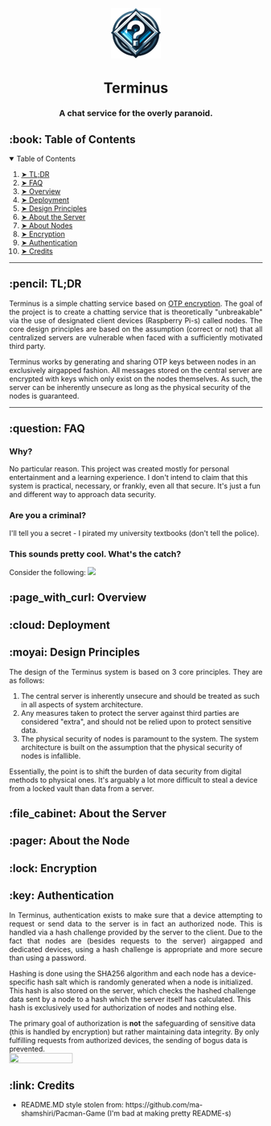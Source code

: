 <p align="center"> 
  <img src="Terminus/assets/img/TerminusLogo.png" alt="Terminus Logo" width="100px" height="100px">
</p>
<h1 align="center"> Terminus </h1>
<h3 align="center"> A chat service for the overly paranoid. </h3>

<h2 id="table-of-contents"> :book: Table of Contents</h2>

<!-- TABLE OF CONTENTS -->
<details open="open">
  <summary>Table of Contents</summary>
  <ol>
    <li><a href="#tl-dr"> ➤ TL;DR</a></li>
    <li><a href="#faq"> ➤ FAQ</a></li>
    <li><a href="#overview"> ➤ Overview</a></li>
    <li><a href="#deployment"> ➤ Deployment</a></li>
    <li><a href="#design-principles"> ➤ Design Principles</a></li>
    <li><a href="#server"> ➤ About the Server</a></li>
    <li><a href="#node"> ➤ About Nodes</a></li>
    <li><a href="#encryption"> ➤ Encryption</a></li>
    <li><a href="#authentication"> ➤ Authentication</a></li>
    <li><a href="#credits"> ➤ Credits</a></li>
  </ol>
</details>

<hr>

<!-- TL;DR -->
<h2 id="tl-dr"> :pencil: TL;DR</h2>

<p align="justify"> 
  Terminus is a simple chatting service based on <a href="https://en.wikipedia.org/wiki/One-time_pad">OTP encryption</a>. The goal of the project is to create a chatting service that is theoretically "unbreakable" via the use of designated client devices (Raspberry Pi-s) called nodes. The core design principles are based on the assumption (correct or not) that all centralized servers are vulnerable when faced with a sufficiently motivated third party.

  Terminus works by generating and sharing OTP keys between nodes in an exclusively airgapped fashion. All messages stored on the central server are encrypted with keys which only exist on the nodes themselves. As such, the server can be inherently unsecure as long as the physical security of the nodes is guaranteed.
</p>

<hr>

<!-- FAQ -->
<h2 id="faq"> :question: FAQ</h2>

<p align="justify"> 
  <h3>Why?</h3>
  No particular reason. This project was created mostly for personal entertainment and a learning experience. I don't intend to claim that this system is practical, necessary, or frankly, even all that secure. It's just a fun and different way to approach data security.
  
  <h3>Are you a criminal?</h3>
  I'll tell you a secret - I pirated my university textbooks (don't tell the police).

  <h3>This sounds pretty cool. What's the catch?</h3>
  Consider the following:
  <img src="https://imgs.xkcd.com/comics/security.png" />
</p>

<!-- OVERVIEW -->
<h2 id="overview"> :page_with_curl: Overview</h2>

<p align="justify"> 
</p>

<!-- DEPLOYMENT -->
<h2 id="deployment"> :cloud: Deployment</h2>

<p align="justify"> 
</p>

<!-- DESIGN PRINCIPLES -->
<h2 id="design-principles"> :moyai: Design Principles</h2>

<p align="justify"> 
  The design of the Terminus system is based on 3 core principles. They are as follows:

  <ol>
    <li>The central server is inherently unsecure and should be treated as such in all aspects of system architecture.</li>
    <li>Any measures taken to protect the server against third parties are considered "extra", and should not be relied upon to protect sensitive data.</li>
    <li>The physical security of nodes is paramount to the system. The system architecture is built on the assumption that the physical security of nodes is infallible.</li>
  </ol>

  Essentially, the point is to shift the burden of data security from digital methods to physical ones. It's arguably a lot more difficult to steal a device from a locked vault than data from a server.
</p>

<!-- SERVER -->
<h2 id="server"> :file_cabinet: About the Server</h2>

<p align="justify"> 
</p>

<!-- NODE -->
<h2 id="node"> :pager: About the Node</h2>

<p align="justify"> 
</p>

<!-- ENCRYPTION -->
<h2 id="encryption"> :lock: Encryption</h2>

<p align="justify"> 
</p>

<!-- AUTHENTICATION -->
<h2 id="authentication"> :key: Authentication</h2>

<p align="justify"> 
  In Terminus, authentication exists to make sure that a device attempting to request or send data to the server is in fact an authorized node. This is handled via a hash challenge provided by the server to the client. Due to the fact that nodes are (besides requests to the server) airgapped and dedicated devices, using a hash challenge is appropriate and more secure than using a password. 

  Hashing is done using the SHA256 algorithm and each node has a device-specific hash salt which is randomly generated when a node is initialized. This hash is also stored on the server, which checks the hashed challenge data sent by a node to a hash which the server itself has calculated. This hash is exclusively used for authorization of nodes and nothing else.

  The primary goal of authorization is **not** the safeguarding of sensitive data (this is handled by encryption) but rather maintaining data integrity. By only fulfilling requests from authorized devices, the sending of bogus data is prevented.<br />
  <img src="https://github.com/karl-k-m/Terminus/assets/74490726/dcc4e42c-11ca-4d03-870b-3ac8daae4d59" width="50%" height="50%"/>
</p>

<!-- CREDITS -->
<h2 id="credits"> :link: Credits</h2>

<p align="justify"> 
  <ul>
    <li>README.MD style stolen from: https://github.com/ma-shamshiri/Pacman-Game (I'm bad at making pretty README-s)</li>
  </ul>
</p>
